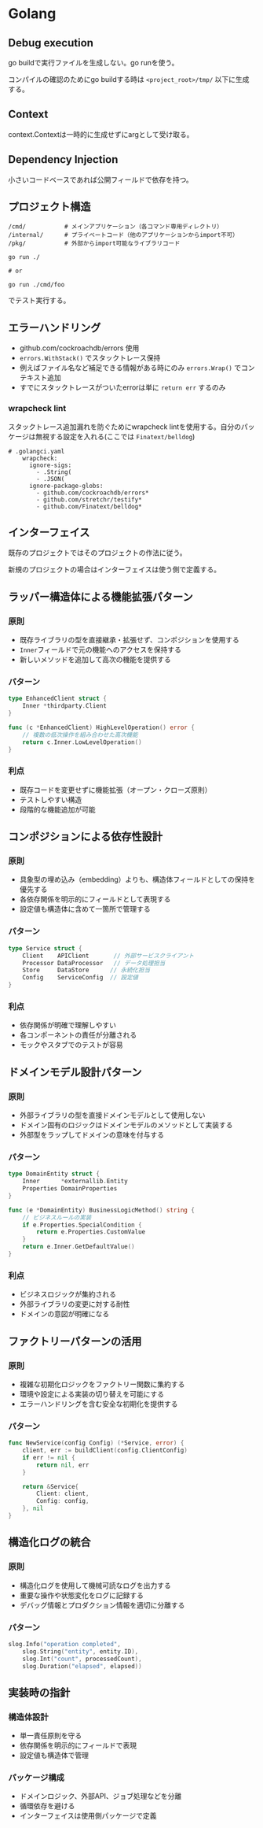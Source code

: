 # Golang
## Debug execution
go buildで実行ファイルを生成しない。go runを使う。

コンパイルの確認のためにgo buildする時は `<project_root>/tmp/` 以下に生成する。

## Context
context.Contextは一時的に生成せずにargとして受け取る。

## Dependency Injection
小さいコードベースであれば公開フィールドで依存を持つ。

## プロジェクト構造
```
/cmd/           # メインアプリケーション（各コマンド専用ディレクトリ）
/internal/      # プライベートコード（他のアプリケーションからimport不可）
/pkg/           # 外部からimport可能なライブラリコード
```

```
go run ./

# or

go run ./cmd/foo
```

でテスト実行する。

## エラーハンドリング
- github.com/cockroachdb/errors 使用
- `errors.WithStack()` でスタックトレース保持
- 例えばファイル名など補足できる情報がある時にのみ `errors.Wrap()` でコンテキスト追加
- すでにスタックトレースがついたerrorは単に `return err` するのみ

### wrapcheck lint
スタックトレース追加漏れを防ぐためにwrapcheck lintを使用する。自分のパッケージは無視する設定を入れる(ここでは `Finatext/belldog`)

```
# .golangci.yaml
    wrapcheck:
      ignore-sigs:
        - .String(
        - .JSON(
      ignore-package-globs:
        - github.com/cockroachdb/errors*
        - github.com/stretchr/testify*
        - github.com/Finatext/belldog*
```

## インターフェイス
既存のプロジェクトではそのプロジェクトの作法に従う。

新規のプロジェクトの場合はインターフェイスは使う側で定義する。

## ラッパー構造体による機能拡張パターン

### 原則
- 既存ライブラリの型を直接継承・拡張せず、コンポジションを使用する
- `Inner`フィールドで元の機能へのアクセスを保持する
- 新しいメソッドを追加して高次の機能を提供する

### パターン
```go
type EnhancedClient struct {
    Inner *thirdparty.Client
}

func (c *EnhancedClient) HighLevelOperation() error {
    // 複数の低次操作を組み合わせた高次機能
    return c.Inner.LowLevelOperation()
}
```

### 利点
- 既存コードを変更せずに機能拡張（オープン・クローズ原則）
- テストしやすい構造
- 段階的な機能追加が可能

## コンポジションによる依存性設計

### 原則
- 具象型の埋め込み（embedding）よりも、構造体フィールドとしての保持を優先する
- 各依存関係を明示的にフィールドとして表現する
- 設定値も構造体に含めて一箇所で管理する

### パターン
```go
type Service struct {
    Client    APIClient       // 外部サービスクライアント
    Processor DataProcessor   // データ処理担当
    Store     DataStore      // 永続化担当
    Config    ServiceConfig  // 設定値
}
```

### 利点
- 依存関係が明確で理解しやすい
- 各コンポーネントの責任が分離される
- モックやスタブでのテストが容易

## ドメインモデル設計パターン

### 原則
- 外部ライブラリの型を直接ドメインモデルとして使用しない
- ドメイン固有のロジックはドメインモデルのメソッドとして実装する
- 外部型をラップしてドメインの意味を付与する

### パターン
```go
type DomainEntity struct {
    Inner      *externallib.Entity
    Properties DomainProperties
}

func (e *DomainEntity) BusinessLogicMethod() string {
    // ビジネスルールの実装
    if e.Properties.SpecialCondition {
        return e.Properties.CustomValue
    }
    return e.Inner.GetDefaultValue()
}
```

### 利点
- ビジネスロジックが集約される
- 外部ライブラリの変更に対する耐性
- ドメインの意図が明確になる

## ファクトリーパターンの活用

### 原則
- 複雑な初期化ロジックをファクトリー関数に集約する
- 環境や設定による実装の切り替えを可能にする
- エラーハンドリングを含む安全な初期化を提供する

### パターン
```go
func NewService(config Config) (*Service, error) {
    client, err := buildClient(config.ClientConfig)
    if err != nil {
        return nil, err
    }

    return &Service{
        Client: client,
        Config: config,
    }, nil
}
```

## 構造化ログの統合

### 原則
- 構造化ログを使用して機械可読なログを出力する
- 重要な操作や状態変化をログに記録する
- デバッグ情報とプロダクション情報を適切に分離する

### パターン
```go
slog.Info("operation completed",
    slog.String("entity", entity.ID),
    slog.Int("count", processedCount),
    slog.Duration("elapsed", elapsed))
```

## 実装時の指針
### 構造体設計
- 単一責任原則を守る
- 依存関係を明示的にフィールドで表現
- 設定値も構造体で管理

### パッケージ構成
- ドメインロジック、外部API、ジョブ処理などを分離
- 循環依存を避ける
- インターフェイスは使用側パッケージで定義
